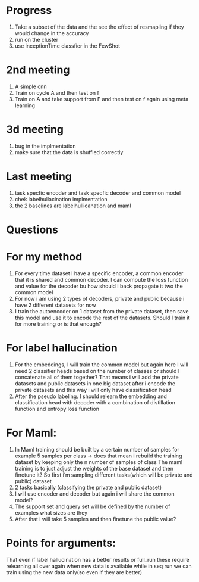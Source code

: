 # Progress

1. Take a subset of the data and the see the effect of resmapling if they would change in the accuracy
3. run on  the cluster
4. use inceptionTime classfier in the FewShot

# 2nd meeting
1. A simple cnn
2. Train on cycle A and then test on f
3. Train on A and take support from F and then test on f again using meta learning

 # 3d meeting
 1. bug in the implmentation
 2. make sure that the data is shuffled correctly

# Last meeting
1. task specfic encoder and task specfic decoder and common model
2. chek labelhullacination implmentation
3. the 2 baselines are labelhullicanation and maml

# Questions 

# For my method 

1. For every time dataset I have a specific encoder, a common encoder that it is shared and common decoder. I can compute the loss function and value for the decoder bu how should i back propagate it two the common model
2. For now i am using 2 types of decoders, private and public because i have 2 different datasets for now
3. I train the autoencoder on 1 dataset from the private dataset, then save this model and use it to encode the rest of the datasets. Should I train it for more training or is that enough?
#  For label hallucination

1. For the embeddings, I will train the common model but again here I will need 2 classifier heads based on the number of classes or should I concatenate all of them together? That means i will add the private datasets and public datasets in one big dataset after i encode the private datasets and this way i will only have classification head 
2. After the pseudo labeling. I should relearn the embedding and classification head with decoder with a combination of distillation function and entropy loss function
# For Maml:
1. In Maml training should be built by a certain number of samples for example 5 samples per class → does that mean i rebuild the training dataset by keeping only the n number of samples of class
The maml training is to just adjust the weights of the base dataset and then finetune it?
 So first i’m sampling different tasks(which will be private and public) dataset
2. 2 tasks basically (classifying the private and public dataset)
3. I will use encoder and decoder but again i will share the common model?
4. The support set and query set will be defined by the number of examples what sizes are they
5. After that i will take 5 samples and then finetune the public value?
# Points for arguments:
 That even if label hallucination has a better results or full_run these require relearning all over again when new data is available while in seq run we can train using the new data only(so even if they are better)




    
